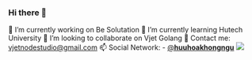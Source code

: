 ### Hi there 👋

<!--
**vjetgolang/vjetgolang** is a ✨ _special_ ✨ repository because its `README.md` (this file) appears on your GitHub profile.

Here are some ideas to get you started:
-->
🔭 I’m currently working on Be Solutation
🌱 I’m currently learning Hutech University
👯 I’m looking to collaborate on Vjet Golang
💬 Contact me: vjetnodestudio@gmail.com 
📫 Social Network: - <a class="notranslate" href="/__huuhoakhongngu__/" tabindex="0">@__huuhoakhongngu__</a>
<img src="https://github-readme-stats.vercel.app/api?username=vjetgolang&&show_icons=true&title_color=5094F0&icon_color=4D72F2&text_color=343434&bg_color=FFFFFF">

